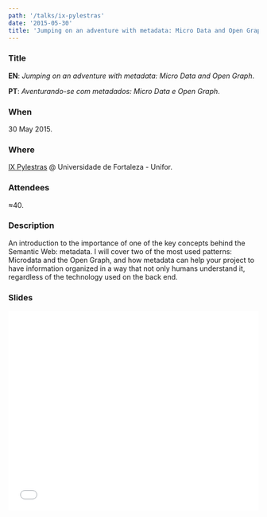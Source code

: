 ```yaml
---
path: '/talks/ix-pylestras'
date: '2015-05-30'
title: 'Jumping on an adventure with metadata: Micro Data and Open Graph, IX Pylestras'
---
```


### Title

**EN**: _Jumping on an adventure with metadata: Micro Data and Open Graph_.

**PT**: _Aventurando-se com metadados: Micro Data e Open Graph_.

### When

30 May 2015.

### Where

[IX Pylestras](http://pylestras.org/evento/ix-pylestras/) @ Universidade de Fortaleza - Unifor.

### Attendees

≈40.

### Description

An introduction to the importance of one of the key concepts behind the Semantic Web: metadata. I will cover two of the most used patterns: Microdata and the Open Graph, and how metadata can help your project to have information organized in a way that not only humans understand it, regardless of the technology used on the back end.

### Slides

<div style="left: 0; width: 100%; height: 0; position: relative; padding-bottom: 79.5798%;"><iframe src="//speakerdeck.com/player/655c896fdf41466295c2a010bca634f3" style="border: 0; top: 0; left: 0; width: 100%; height: 100%; position: absolute;" allowfullscreen scrolling="no"></iframe></div>